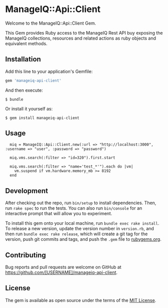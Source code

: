 # ManageIQ::Api::Client

Welcome to the ManageIQ::Api::Client Gem.

This Gem provides Ruby access to the ManageIQ Rest API buy exposing the ManageIQ 
collections, resources and related actions as ruby objects and equivalent methods.

## Installation

Add this line to your application's Gemfile:

```ruby
gem 'manageiq-api-client'
```

And then execute:

    $ bundle

Or install it yourself as:

    $ gem install manageiq-api-client

## Usage

```
  miq = ManageIQ::Api::Client.new(:url => "http://localhost:3000", :username => "user", :password => "password")
```

```
  miq.vms.search(:filter => "id=320").first.start
```

```
  miq.vms.search(:filter => "name='test_*'").each do |vm|
    vm.suspend if vm.hardware.memory_mb >= 8192
  end
```

## Development

After checking out the repo, run `bin/setup` to install dependencies. Then, run `rake spec` to run the tests. You can also run `bin/console` for an interactive prompt that will allow you to experiment.

To install this gem onto your local machine, run `bundle exec rake install`. To release a new version, update the version number in `version.rb`, and then run `bundle exec rake release`, which will create a git tag for the version, push git commits and tags, and push the `.gem` file to [rubygems.org](https://rubygems.org).

## Contributing

Bug reports and pull requests are welcome on GitHub at https://github.com/[USERNAME]/manageiq-api-client.


## License

The gem is available as open source under the terms of the [MIT License](http://opensource.org/licenses/MIT).

